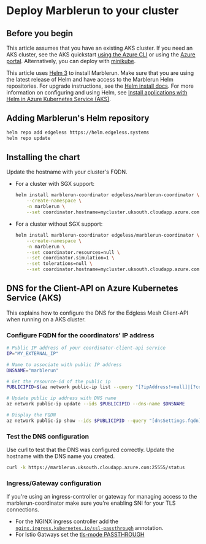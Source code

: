 # Deploy Marblerun to your cluster

## Before you begin

This article assumes that you have an existing AKS cluster. If you need an AKS cluster, see the AKS quickstart [using the Azure CLI](https://docs.microsoft.com/en-us/azure/aks/kubernetes-walkthrough) or using the [Azure portal](https://docs.microsoft.com/en-us/azure/aks/kubernetes-walkthrough-portal).
Alternatively, you can deploy with [minikube](https://minikube.sigs.k8s.io/docs/start/).

This article uses [Helm 3](https://helm.sh/) to install Marblerun. Make sure that you are using the latest release of Helm and have access to the Marblerun Helm repositories. For upgrade instructions, see the [Helm install docs](https://docs.helm.sh/using_helm/#installing-helm). For more information on configuring and using Helm, see [Install applications with Helm in Azure Kubernetes Service (AKS)](https://docs.microsoft.com/en-us/azure/aks/kubernetes-helm).

## Adding Marblerun's Helm repository

```bash
helm repo add edgeless https://helm.edgeless.systems
helm repo update
```

## Installing the chart

Update the hostname with your cluster's FQDN.

* For a cluster with SGX support:

    ```bash
    helm install marblerun-coordinator edgeless/marblerun-coordinator \
        --create-namespace \
        -n marblerun \
        --set coordinator.hostname=mycluster.uksouth.cloudapp.azure.com
    ```

* For a cluster without SGX support:

    ```bash
    helm install marblerun-coordinator edgeless/marblerun-coordinator \
        --create-namespace \
        -n marblerun \
        --set coordinator.resources=null \
        --set coordinator.simulation=1 \
        --set tolerations=null \
        --set coordinator.hostname=mycluster.uksouth.cloudapp.azure.com

## DNS for the Client-API on Azure Kubernetes Service (AKS)

This explains how to configure the DNS for the Edgless Mesh Client-API when running on a AKS cluster.

### Configure FQDN for the coordinators' IP address

```bash
# Public IP address of your coordinator-client-api service
IP="MY_EXTERNAL_IP"

# Name to associate with public IP address
DNSNAME="marblerun"

# Get the resource-id of the public ip
PUBLICIPID=$(az network public-ip list --query "[?ipAddress!=null]|[?contains(ipAddress, '$IP')].[id]" --output tsv)

# Update public ip address with DNS name
az network public-ip update --ids $PUBLICIPID --dns-name $DNSNAME

# Display the FQDN
az network public-ip show --ids $PUBLICIPID --query "[dnsSettings.fqdn]" --output tsv
```

### Test the DNS configuration

Use curl to test that the DNS was configured correctly. Update the hostname with the DNS name you created.

```bash
curl -k https://marblerun.uksouth.cloudapp.azure.com:25555/status
```

### Ingress/Gateway configuration

If you're using an ingress-controller or gateway for managing access to the marblerun-coordinator make sure you're enabling SNI for your TLS connections.

* For the NGINX ingress controller add the [`nginx.ingress.kubernetes.io/ssl-passthrough`](https://kubernetes.github.io/ingress-nginx/user-guide/nginx-configuration/annotations/#ssl-passthrough) annotation.
* For Istio Gatways set the [tls-mode PASSTHROUGH](https://istio.io/latest/docs/tasks/traffic-management/ingress/ingress-sni-passthrough/#configure-an-ingress-gateway)
